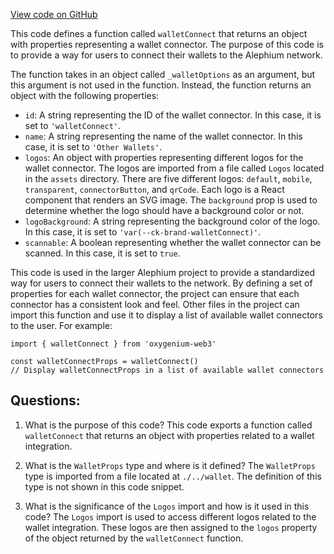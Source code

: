 [View code on GitHub](https://github.com/oxygenium/oxygenium-web3/packages/web3-react/src/wallets/connectors/walletConnect.tsx)

This code defines a function called `walletConnect` that returns an object with properties representing a wallet connector. The purpose of this code is to provide a way for users to connect their wallets to the Alephium network. 

The function takes in an object called `_walletOptions` as an argument, but this argument is not used in the function. Instead, the function returns an object with the following properties:

- `id`: A string representing the ID of the wallet connector. In this case, it is set to `'walletConnect'`.
- `name`: A string representing the name of the wallet connector. In this case, it is set to `'Other Wallets'`.
- `logos`: An object with properties representing different logos for the wallet connector. The logos are imported from a file called `Logos` located in the `assets` directory. There are five different logos: `default`, `mobile`, `transparent`, `connectorButton`, and `qrCode`. Each logo is a React component that renders an SVG image. The `background` prop is used to determine whether the logo should have a background color or not.
- `logoBackground`: A string representing the background color of the logo. In this case, it is set to `'var(--ck-brand-walletConnect)'`.
- `scannable`: A boolean representing whether the wallet connector can be scanned. In this case, it is set to `true`.

This code is used in the larger Alephium project to provide a standardized way for users to connect their wallets to the network. By defining a set of properties for each wallet connector, the project can ensure that each connector has a consistent look and feel. Other files in the project can import this function and use it to display a list of available wallet connectors to the user. For example:

```
import { walletConnect } from 'oxygenium-web3'

const walletConnectProps = walletConnect()
// Display walletConnectProps in a list of available wallet connectors
```
## Questions: 
 1. What is the purpose of this code?
   This code exports a function called `walletConnect` that returns an object with properties related to a wallet integration.

2. What is the `WalletProps` type and where is it defined?
   The `WalletProps` type is imported from a file located at `./../wallet`. The definition of this type is not shown in this code snippet.

3. What is the significance of the `Logos` import and how is it used in this code?
   The `Logos` import is used to access different logos related to the wallet integration. These logos are then assigned to the `logos` property of the object returned by the `walletConnect` function.